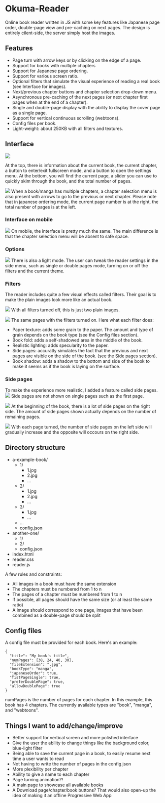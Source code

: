 # Okuma-Reader
Online book reader written in JS with some key features like Japanese page order, double-page view and pre-caching on next pages.
The design is entirely cilent-side, the server simply host the images.

## Features

- Page turn with arrow keys or by clicking on the edge of a page.
- Support for books with multiple chapters
- Support for Japanese page ordering.
- Support for various screen ratio.
- Optional filters that simulate the visual experience of reading a real book (see Interface for images).
- Next/previous chapter buttons and chapter selection drop-down menu.
- Asynchronous pre-caching of the next pages (or next chapter first pages when at the end of a chapter).
- Single and double-page display with the ability to display the cover page as a single page.
- Support for vertical continuous scrolling (webtoons).
- Config files per book.
- Light-weight: about 250KB with all filters and textures.

## Interface

![](https://r-entries.com/etuliens/img/Reader/1.JPG)

At the top, there is information about the current book, the current chapter, a button to enter/exit fullscreen mode, and a button to open the settings menu. At the bottom, you will find the current page, a slider you can use to quickly skim through the book, and the total number of pages.

![](https://r-entries.com/etuliens/img/Reader/12.JPG)
When a book/manga has multiple chapters, a chapter selection menu is also present with arrows to go to the previous or next chapter. Please note that in japanese ordering mode, the current page number is at the right, the total number of pages is at the left.

### Interface on mobile
![](https://r-entries.com/etuliens/img/Reader/3.JPG)
On mobile, the interface is pretty much the same. The main difference is that the chapter selection menu will be absent to safe space.

### Options
![](https://r-entries.com/etuliens/img/Reader/2.JPG)
There is also a light mode. The user can tweak the reader settings in the side menu, such as single or double pages mode, turning on or off the filters and the current theme.

### Filters
The reader includes quite a few visual effects called filters. Their goal is to make the plain images look more like an actual book.

![](https://r-entries.com/etuliens/img/Reader/11.JPG)
With all filters turned off, this is just two plain images.

![](https://r-entries.com/etuliens/img/Reader/10.JPG)
The same pages with the filters turned on.
Here what each filter does:
 - Paper texture: adds some grain to the paper. The amount and type of grain depends on the book type (see the Config files section).
 - Book fold: adds a self-shadowed area in the middle of the book.
 - Realistic lighting: adds specularity to the paper.
 - Side pages: accuratly simulates the fact that the previous and next pages are visible on the side of the book. (see the Side pages section).
 - Book shadow: adds a shadow to the bottom and side of the book to make it seems as if the book is laying on the surface.

### Side pages
To make the experience more realistic, I added a feature called side pages.
![](https://r-entries.com/etuliens/img/Reader/4.JPG)
Side pages are not shown on single pages such as the first page.

![](https://r-entries.com/etuliens/img/Reader/5.JPG)
At the beginning of the book, there is a lot of side pages on the right side. The amount of side pages shown actually depends on the number of remaining pages.

![](https://r-entries.com/etuliens/img/Reader/6.JPG)
With each page turned, the number of side pages on the left side will gradually increase and the opposite will occours on the right side.

## Directory structure
- a-example-book/
	- 1/
		- 1.jpg
		- 2.jpg
		- ...
	- 2/
		- 1.jpg
		- 2.jpg
		- ...
	- 3/
		- 1.jpg
		- ...
	- ...
	- config.json
- another-one/
	- 1/
	- 2/
	- config.json
- index.html
- reader.css
- reader.js

A few rules and constraints:
- All images in a book must have the same extension
- The chapters must be numbered from 1 to n
- The pages of a chapter must be numbered from 1 to n
- If possible, all pages should have the same size (or at least the same ratio)
- A image should correspond to one page, images that have been combined as a double-page should be split

## Config files
A config file must be provided for each book. Here's an example:

```
{
  "title": "My book's title",
  "numPages": [38, 24, 40, 30],
  "fileExtension": ".jpg",
  "bookType": "manga",
  "japaneseOrder": true,
  "fistPageSingle": true,
  "preferDoublePage": true,
  "allowDoublePage": true
}

```

numPages is the number of pages for each chapter. In this example, this book has 4 chapters.
The currently available types are "book", "manga", and "webtoons".

## Things I want to add/change/improve
- Better support for vertical screen and more polished interface
- Give the user the ability to change things like the background color, blue-light filter
- Being able to save the current page in a book, to easily resume next time a user wants to read
- Not having to write the number of pages in the config.json
- More plexibility per chapter
- Ability to give a name to each chapter
- Page turning animation?!
- A main page to showcase all available books
- A Download page/chapter/book buttons? That would also open-up the idea of making it an offline Progressive Web App
